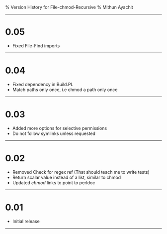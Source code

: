 % Version History for File-chmod-Recursive
% Mithun Ayachit

---------------------

# 0.05

- Fixed File-Find imports

---------------------

# 0.04

- Fixed dependency in Build.PL
- Match paths only once, i.e chmod a path only once

---------------------

# 0.03

- Added more options for selective permissions
- Do not follow symlinks unless requested

---------------------

# 0.02

- Removed Check for regex ref (That should teach me to write tests)
- Return scalar value instead of a list, similar to chmod
- Updated _chmod_ links to point to perldoc

---------------------

# 0.01

- Initial release

---------------------